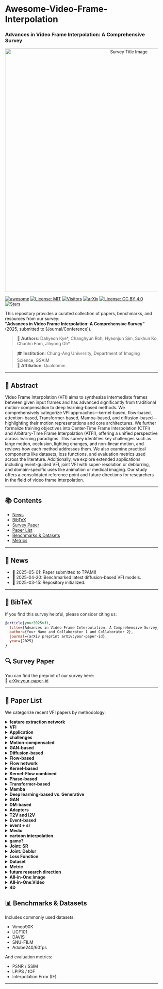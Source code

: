 # Awesome-Video-Frame-Interpolation
### Advances in Video Frame Interpolation: A Comprehensive Survey

<p align="center">
  <img src="./media/title.png" alt="Survey Title Image" width="800"/>
</p>

[![awesome](https://img.shields.io/badge/awesome-yes-critical?style=flat&logo=awesome-lists&labelColor=purple)](https://github.com/sindresorhus/awesome)
[![License: MIT](https://img.shields.io/badge/License-MIT-green.svg)](https://opensource.org/licenses/MIT)
[![Visitors](https://visitor-badge.laobi.icu/badge?page_id=your-org.your-repo)](https://github.com/your-org/your-repo)
[![arXiv](https://img.shields.io/badge/arXiv-Preprint-b31b1b.svg)](https://arxiv.org/abs/your-paper-id)
[![License: CC BY 4.0](https://img.shields.io/badge/license-CC--BY%204.0-green.svg)](https://creativecommons.org/licenses/by/4.0/)
[![Stars](https://img.shields.io/github/stars/your-org/your-repo.svg?style=social&label=Star)](https://github.com/your-org/your-repo)


This repository provides a curated collection of papers, benchmarks, and resources from our survey:  
**"Advances in Video Frame Interpolation: A Comprehensive Survey"** (2025, submitted to [Journal/Conference]).

> 📝 **Authors**: Dahyeon Kye\*, Changhyun Roh, Hyeonjun Sim, Sukhun Ko, Chanho Eom, Jihyong Oh†

> 🎓 **Institution**: Chung-Ang University, Department of Imaging Science, GSAIM  
> 🏢 **Affiliation**: Qualcomm 

---

## 📘 Abstract

Video Frame Interpolation (VFI) aims to synthesize intermediate frames between given input frames and has advanced significantly from traditional motion-compensation to deep learning-based methods.
We comprehensively categorize VFI approaches—kernel-based, flow-based, attention-based, Transformer-based, Mamba-based, and diffusion-based—highlighting their motion representations and core architectures.
We further formalize training objectives into Center-Time Frame Interpolation (CTFI) and Arbitrary-Time Frame Interpolation (ATFI), offering a unified perspective across learning paradigms.
This survey identifies key challenges such as large motion, occlusion, lighting changes, and non-linear motion, and reviews how each method addresses them.
We also examine practical components like datasets, loss functions, and evaluation metrics used across the literature.
Additionally, we explore extended applications including event-guided VFI, joint VFI with super-resolution or deblurring, and domain-specific uses like animation or medical imaging.
Our study offers a consolidated reference point and future directions for researchers in the field of video frame interpolation.


---

## 📚 Contents

- [News](#news)
- [BibTeX](#bibtex)
- [Survey Paper](#survey-paper)
- [Paper List](#paper-list)
- [Benchmarks & Datasets](#benchmarks--datasets)
- [Metrics](#metrics)


---

## 📣 News

- 📌 2025-05-01: Paper submitted to TPAMI!
- 🧪 2025-04-20: Benchmarked latest diffusion-based VFI models.
- 🚀 2025-03-15: Repository initialized.

---

## 🔖 BibTeX

If you find this survey helpful, please consider citing us:

```bibtex
@article{your2025vfi,
  title={Advances in Video Frame Interpolation: A Comprehensive Survey},
  author={Your Name and Collaborator 1 and Collaborator 2},
  journal={arXiv preprint arXiv:your-paper-id},
  year={2025}
}
```

## 🔍 Survey Paper

You can find the preprint of our survey here:  
📄 [arXiv:your-paper-id](https://arxiv.org/abs/your-paper-id)

---

## 📄 Paper List

We categorize recent VFI papers by methodology:
<details>
<summary><strong>feature extraction network</strong></summary>

| Title | Publication | Date |
|-------|-------------|------|
| Very deep convolutional networks for large-scale image recognition | arXiv preprint arXiv:1409.1556 | 2014 |
| U-net: Convolutional networks for biomedical image segmentation | Medical image computing and computer-assisted intervention--MICCAI 2015: 18th international conference, Munich, Germany, October 5-9, 2015, proceedings, part III 18 | 2015 |
| 3D U-Net: learning dense volumetric segmentation from sparse annotation | Medical Image Computing and Computer-Assisted Intervention--MICCAI 2016: 19th International Conference, Athens, Greece, October 17-21, 2016, Proceedings, Part II 19 | 2016 |

</details>

<details>
<summary><strong>VFI</strong></summary>

| Title | Publication | Date |
|-------|-------------|------|
| Efficient feature extraction for high-resolution video frame interpolation | arXiv preprint arXiv:2211.14005 | 2022 |

</details>

<details>
<summary><strong>Application</strong></summary>

| Title | Publication | Date |
|-------|-------------|------|
| Prediction error as a quality metric for motion and stereo | Proceedings of the Seventh IEEE International Conference on Computer Vision | 1999 |
| View synthesis by appearance flow | Computer Vision--ECCV 2016: 14th European Conference, Amsterdam, The Netherlands, October 11--14, 2016, Proceedings, Part IV 14 | 2016 |
| Deepstereo: Learning to predict new views from the world's imagery | Proceedings of the IEEE conference on computer vision and pattern recognition | 2016 |
| Video compression through image interpolation | Proceedings of the European conference on computer vision (ECCV) | 2018 |
| Super slomo: High quality estimation of multiple intermediate frames for video interpolation | Proceedings of the IEEE conference on computer vision and pattern recognition | 2018 |
| Video enhancement with task-oriented flow | International Journal of Computer Vision | 2019 |
| Depth-aware video frame interpolation | Proceedings of the IEEE/CVF conference on computer vision and pattern recognition | 2019 |
| Zooming slow-mo: Fast and accurate one-stage space-time video super-resolution | Proceedings of the IEEE/CVF conference on computer vision and pattern recognition | 2020 |
| Neural scene flow fields for space-time view synthesis of dynamic scenes | Proceedings of the IEEE/CVF Conference on Computer Vision and Pattern Recognition | 2021 |
| Make-a-video: Text-to-video generation without text-video data | arXiv preprint arXiv:2209.14792 | 2022 |
| Neighbor correspondence matching for flow-based video frame synthesis | Proceedings of the 30th ACM International Conference on Multimedia | 2022 |
| Compressed video restoration using a generative adversarial network for subjective quality enhancement | IEIE Transactions on Smart Processing \& Computing | 2020 |
| Real-time video prediction with fast video interpolation model and prediction training | 2024 IEEE International Conference on Image Processing (ICIP) | 2024 |
| Tango: Co-speech gesture video reenactment with hierarchical audio motion embedding and diffusion interpolation | arXiv preprint arXiv:2410.04221 | 2024 |
| Video Motion Graphs | arXiv preprint arXiv:2503.20218 | 2025 |
| KeyFace: Expressive Audio-Driven Facial Animation for Long Sequences via KeyFrame Interpolation | arXiv preprint arXiv:2503.01715 | 2025 |
| Dynamic Framerate SlowFast Network for Improving Autonomous Driving Performance | IEIE Transactions on Smart Processing \& Computing | 2023 |
| Scale-adaptive feature aggregation for efficient space-time video super-resolution | Proceedings of the IEEE/CVF Winter Conference on Applications of Computer Vision | 2024 |
| Subjective and objective quality assessment of high frame rate videos | IEEE Access | 2021 |
| Perceptual quality assessment for video frame interpolation | 2023 IEEE International Conference on Visual Communications and Image Processing (VCIP) | 2023 |
| BVI-VFI: a video quality database for video frame interpolation | IEEE Transactions on Image Processing | 2023 |
| Comparing H. 265/HEVC and VP9: Impact of high frame rates on the perceptual quality of compressed videos | arXiv preprint arXiv:2006.02671 | 2020 |
| Subjective and objective quality assessment of high frame rate videos | IEEE Access | 2021 |
| A perceptual quality metric for video frame interpolation | European Conference on Computer Vision | 2022 |

</details>

<details>
<summary><strong>challenges</strong></summary>

| Title | Publication | Date |
|-------|-------------|------|
| Determining optical flow | Artificial intelligence | 1981 |

</details>

<details>
<summary><strong>Motion-compensated</strong></summary>

| Title | Publication | Date |
|-------|-------------|------|
| Fractional frame rate up-conversion using weighted median filters | IEEE Transactions on Consumer Electronics | 1989 |
| Motion compensation based on spatial transformations | IEEE Transactions on circuits and systems for video technology | 1994 |
| A method for motion adaptive frame rate up-conversion | IEEE Transactions on circuits and Systems for Video Technology | 1996 |
| Adaptive motion-compensated interpolation for frame rate up-conversion | IEEE Transactions on Consumer Electronics | 2002 |
| Motion compensated frame interpolation by new block-based motion estimation algorithm | IEEE Transactions on Consumer Electronics | 2004 |
| Motion-compensated frame interpolation using bilateral motion estimation and adaptive overlapped block motion compensation | IEEE Transactions on Circuits and Systems for Video Technology | 2007 |
| Motion compensated frame rate up-conversion using extended bilateral motion estimation | IEEE Transactions on Consumer Electronics | 2008 |
| A multistage motion vector processing method for motion-compensated frame interpolation | IEEE transactions on image processing | 2008 |
| Motion-compensated frame rate up-conversion—Part I: Fast multi-frame motion estimation | IEEE Transactions on Broadcasting | 2010 |
| Motion-compensated frame rate up-conversion—Part II: New algorithms for frame interpolation | IEEE Transactions on Broadcasting | 2010 |
| Frame rate up conversion based on variational image fusion | IEEE Transactions on Image Processing | 2013 |

</details>

<details>
<summary><strong>GAN-based</strong></summary>

| Title | Publication | Date |
|-------|-------------|------|
| Frame interpolation with multi-scale deep loss functions and generative adversarial networks | arXiv preprint arXiv:1711.06045 | 2017 |
| Frame interpolation using generative adversarial networks |  | 2017 |
| Multi-scale attention generative adversarial networks for video frame interpolation | IEEE Access | 2020 |
| Efficient video frame interpolation using generative adversarial networks | Applied Sciences | 2020 |
| Frame-GAN: Increasing the frame rate of gait videos with generative adversarial networks | Neurocomputing | 2020 |
| Video frame interpolation via down--up scale generative adversarial networks | Computer Vision and Image Understanding | 2022 |
| Generating realistic videos from keyframes with concatenated GANs | IEEE Transactions on Circuits and Systems for Video Technology | 2018 |
| St-mfnet: A spatio-temporal multi-flow network for frame interpolation | Proceedings of the IEEE/CVF Conference on Computer Vision and Pattern Recognition | 2022 |
| Improved training of wasserstein gans | Advances in neural information processing systems | 2017 |
| Began: Boundary equilibrium generative adversarial networks | arXiv preprint arXiv:1703.10717 | 2017 |
| Wasserstein generative adversarial networks | International conference on machine learning | 2017 |
| Autoencoding beyond pixels using a learned similarity metric | International conference on machine learning | 2016 |
| Generative adversarial networks for video-to-video domain adaptation | Proceedings of the AAAI Conference on Artificial Intelligence | 2020 |

</details>

<details>
<summary><strong>Diffusion-based</strong></summary>

| Title | Publication | Date |
|-------|-------------|------|
| Novel view synthesis with diffusion models | arXiv preprint arXiv:2210.04628 | 2022 |
| Mcvd-masked conditional video diffusion for prediction, generation, and interpolation | Advances in neural information processing systems | 2022 |
| Ldmvfi: Video frame interpolation with latent diffusion models | Proceedings of the AAAI Conference on Artificial Intelligence | 2024 |
| Video interpolation with diffusion models | Proceedings of the IEEE/CVF Conference on Computer Vision and Pattern Recognition | 2024 |
| Motion-aware latent diffusion models for video frame interpolation | Proceedings of the 32nd ACM International Conference on Multimedia | 2024 |
| Dreammover: Leveraging the prior of diffusion models for image interpolation with large motion | European Conference on Computer Vision | 2024 |
| Generative inbetweening: Adapting image-to-video models for keyframe interpolation | arXiv preprint arXiv:2408.15239 | 2024 |
| Explorative inbetweening of time and space | European Conference on Computer Vision | 2024 |
| Frame Interpolation with Consecutive Brownian Bridge Diffusion | Proceedings of the 32nd ACM International Conference on Multimedia | 2024 |
| Generative Inbetweening through Frame-wise Conditions-Driven Video Generation | arXiv preprint arXiv:2412.11755 | 2024 |
| ViBiDSampler: Enhancing Video Interpolation Using Bidirectional Diffusion Sampler | arXiv preprint arXiv:2410.05651 | 2024 |
| Motion-Aware Generative Frame Interpolation | arXiv preprint arXiv:2501.03699 | 2025 |
| EDEN: Enhanced Diffusion for High-quality Large-motion Video Frame Interpolation | arXiv preprint arXiv:2503.15831 | 2025 |
| Hierarchical Flow Diffusion for Efficient Frame Interpolation | arXiv preprint arXiv:2504.00380 | 2025 |

</details>

<details>
<summary><strong>Flow-based</strong></summary>

| Title | Publication | Date |
|-------|-------------|------|
| Digital image warping |  | 1990 |
| Spatial transformer networks | Advances in neural information processing systems | 2015 |
| Video frame synthesis using deep voxel flow | Proceedings of the IEEE international conference on computer vision | 2017 |
| Deep video frame interpolation using cyclic frame generation | Proceedings of the AAAI Conference on Artificial Intelligence | 2019 |
| Zoom-in-to-check: Boosting video interpolation via instance-level discrimination | Proceedings of the IEEE/CVF Conference on Computer Vision and Pattern Recognition | 2019 |
| Unsupervised video interpolation using cycle consistency | Proceedings of the IEEE/CVF international conference on computer Vision | 2019 |
| Quadratic video interpolation | Advances in Neural Information Processing Systems | 2019 |
| All at once: Temporally adaptive multi-frame interpolation with advanced motion modeling | Computer Vision--ECCV 2020: 16th European Conference, Glasgow, UK, August 23--28, 2020, Proceedings, Part XXVII 16 | 2020 |
| Softmax splatting for video frame interpolation | Proceedings of the IEEE/CVF conference on computer vision and pattern recognition | 2020 |
| Enhanced quadratic video interpolation | Computer Vision--ECCV 2020 Workshops: Glasgow, UK, August 23--28, 2020, Proceedings, Part IV 16 | 2020 |
| A flexible recurrent residual pyramid network for video frame interpolation | European conference on computer vision | 2020 |
| Xvfi: extreme video frame interpolation | Proceedings of the IEEE/CVF international conference on computer vision | 2021 |
| Many-to-many splatting for efficient video frame interpolation | Proceedings of the IEEE/CVF Conference on Computer Vision and Pattern Recognition | 2022 |
| Ifrnet: Intermediate feature refine network for efficient frame interpolation | Proceedings of the IEEE/CVF Conference on Computer Vision and Pattern Recognition | 2022 |
| Asymmetric bilateral motion estimation for video frame interpolation | Proceedings of the IEEE/CVF international conference on computer vision | 2021 |
| Real-time intermediate flow estimation for video frame interpolation | European Conference on Computer Vision | 2022 |
| Learning cross-video neural representations for high-quality frame interpolation | European Conference on Computer Vision | 2022 |
| Film: Frame interpolation for large motion | European Conference on Computer Vision | 2022 |
| Splatting-based synthesis for video frame interpolation | Proceedings of the IEEE/CVF winter conference on applications of computer vision | 2023 |
| Enhanced bi-directional motion estimation for video frame interpolation | Proceedings of the IEEE/CVF Winter Conference on Applications of Computer Vision | 2023 |
| Biformer: Learning bilateral motion estimation via bilateral transformer for 4k video frame interpolation | Proceedings of the IEEE/CVF Conference on Computer Vision and Pattern Recognition | 2023 |
| A unified pyramid recurrent network for video frame interpolation | Proceedings of the IEEE/CVF Conference on Computer Vision and Pattern Recognition | 2023 |
| Amt: All-pairs multi-field transforms for efficient frame interpolation | Proceedings of the IEEE/CVF Conference on Computer Vision and Pattern Recognition | 2023 |
| Extracting motion and appearance via inter-frame attention for efficient video frame interpolation | Proceedings of the IEEE/CVF Conference on Computer Vision and Pattern Recognition | 2023 |
| IQ-VFI: implicit quadratic motion estimation for video frame interpolation | Proceedings of the IEEE/CVF Conference on Computer Vision and Pattern Recognition | 2024 |
| Ocai: Improving optical flow estimation by occlusion and consistency aware interpolation | Proceedings of the IEEE/CVF Conference on Computer Vision and Pattern Recognition | 2024 |
| Generalizable implicit motion modeling for video frame interpolation | Advances in Neural Information Processing Systems | 2024 |
| Perception-oriented video frame interpolation via asymmetric blending | Proceedings of the IEEE/CVF Conference on Computer Vision and Pattern Recognition | 2024 |
| Clearer frames, anytime: Resolving velocity ambiguity in video frame interpolation | European Conference on Computer Vision | 2024 |
| BiM-VFI: directional Motion Field-Guided Frame Interpolation for Video with Non-uniform Motions | arXiv preprint arXiv:2412.11365 | 2024 |
| Unified Arbitrary-Time Video Frame Interpolation and Prediction | ICASSP 2025-2025 IEEE International Conference on Acoustics, Speech and Signal Processing (ICASSP) | 2025 |

</details>

<details>
<summary><strong>Flow network</strong></summary>

| Title | Publication | Date |
|-------|-------------|------|
| Symmetric stereo matching for occlusion handling | 2005 IEEE Computer Society Conference on Computer Vision and Pattern Recognition (CVPR'05) | 2005 |
| Learning to estimate hidden motions with global motion aggregation | Proceedings of the IEEE/CVF international conference on computer vision | 2021 |
| DeepFlow: Large displacement optical flow with deep matching | Proceedings of the IEEE international conference on computer vision | 2013 |
| Flownet: Learning optical flow with convolutional networks | Proceedings of the IEEE international conference on computer vision | 2015 |
| Flownet 2.0: Evolution of optical flow estimation with deep networks | Proceedings of the IEEE conference on computer vision and pattern recognition | 2017 |
| Optical flow estimation using a spatial pyramid network | Proceedings of the IEEE conference on computer vision and pattern recognition | 2017 |
| Occlusion aware unsupervised learning of optical flow | Proceedings of the IEEE conference on computer vision and pattern recognition | 2018 |
| Pwc-net: Cnns for optical flow using pyramid, warping, and cost volume | Proceedings of the IEEE conference on computer vision and pattern recognition | 2018 |
| Liteflownet: A lightweight convolutional neural network for optical flow estimation | Proceedings of the IEEE conference on computer vision and pattern recognition | 2018 |
| Refined TV-L 1 optical flow estimation using joint filtering | IEEE Transactions on Multimedia | 2019 |
| Raft: Recurrent all-pairs field transforms for optical flow | Computer Vision--ECCV 2020: 16th European Conference, Glasgow, UK, August 23--28, 2020, Proceedings, Part II 16 | 2020 |
| Flowformer: A transformer architecture for optical flow | European conference on computer vision | 2022 |
| Gmflow: Learning optical flow via global matching | Proceedings of the IEEE/CVF conference on computer vision and pattern recognition | 2022 |

</details>

<details>
<summary><strong>Kernel-based</strong></summary>

| Title | Publication | Date |
|-------|-------------|------|
| ImageNet classification with deep convolutional neural networks | Communications of the ACM | 2017 |
| Deformable convolutional networks | Proceedings of the IEEE international conference on computer vision | 2017 |
| Deformable convnets v2: More deformable, better results | Proceedings of the IEEE/CVF conference on computer vision and pattern recognition | 2019 |
| Learning image matching by simply watching video | Computer Vision--ECCV 2016: 14th European Conference, Amsterdam, The Netherlands, October 11-14, 2016, Proceedings, Part VI 14 | 2016 |
| Video frame interpolation via adaptive convolution | Proceedings of the IEEE conference on computer vision and pattern recognition | 2017 |
| Video frame interpolation via adaptive separable convolution | Proceedings of the IEEE international conference on computer vision | 2017 |
| Im-net for high resolution video frame interpolation | Proceedings of the IEEE/CVF conference on computer vision and pattern Recognition | 2019 |
| Video frame interpolation via generalized deformable convolution | IEEE transactions on multimedia | 2021 |
| Channel attention is all you need for video frame interpolation | Proceedings of the AAAI conference on artificial intelligence | 2020 |
| Video frame interpolation via deformable separable convolution | Proceedings of the AAAI Conference on Artificial Intelligence | 2020 |
| Video frame interpolation via generalized deformable convolution | IEEE transactions on multimedia | 2021 |
| Multiple video frame interpolation via enhanced deformable separable convolution | IEEE Transactions on Pattern Analysis and Machine Intelligence | 2021 |
| Cdfi: Compression-driven network design for frame interpolation | Proceedings of the IEEE/CVF conference on computer vision and pattern recognition | 2021 |
| PDWN: Pyramid deformable warping network for video interpolation | IEEE Open Journal of Signal Processing | 2021 |
| Enhancing deformable convolution based video frame interpolation with coarse-to-fine 3D CNN | 2022 IEEE International Conference on Image Processing (ICIP) | 2022 |
| Video frame interpolation via local lightweight bidirectional encoding with channel attention cascade | ICASSP 2022-2022 IEEE International Conference on Acoustics, Speech and Signal Processing (ICASSP) | 2022 |
| Flavr: Flow-agnostic video representations for fast frame interpolation | Proceedings of the IEEE/CVF winter conference on applications of computer vision | 2023 |
| Exploring motion ambiguity and alignment for high-quality video frame interpolation | Proceedings of the IEEE/CVF Conference on Computer Vision and Pattern Recognition | 2023 |

</details>

<details>
<summary><strong>Kernel-Flow combined</strong></summary>

| Title | Publication | Date |
|-------|-------------|------|
| Context-aware synthesis for video frame interpolation | Proceedings of the IEEE conference on computer vision and pattern recognition | 2018 |
| Memc-net: Motion estimation and motion compensation driven neural network for video interpolation and enhancement | IEEE transactions on pattern analysis and machine intelligence | 2019 |
| Bmbc: Bilateral motion estimation with bilateral cost volume for video interpolation | Computer Vision--ECCV 2020: 16th European Conference, Glasgow, UK, August 23--28, 2020, Proceedings, Part XIV 16 | 2020 |
| Adacof: Adaptive collaboration of flows for video frame interpolation | Proceedings of the IEEE/CVF conference on computer vision and pattern recognition | 2020 |
| Featureflow: Robust video interpolation via structure-to-texture generation | Proceedings of the IEEE/CVF Conference on Computer Vision and Pattern Recognition | 2020 |
| Revisiting adaptive convolutions for video frame interpolation | Proceedings of the IEEE/CVF winter conference on applications of computer vision | 2021 |
| LADDER: An Efficient Framework for Video Frame Interpolation | arXiv preprint arXiv:2404.11108 | 2024 |

</details>

<details>
<summary><strong>Phase-based</strong></summary>

| Title | Publication | Date |
|-------|-------------|------|
| Shiftable multiscale transforms | IEEE transactions on Information Theory | 1992 |
| The steerable pyramid: A flexible architecture for multi-scale derivative computation | Proceedings., international conference on image processing | 1995 |
| A parametric texture model based on joint statistics of complex wavelet coefficients | International journal of computer vision | 2000 |
| Phase-based frame interpolation for video | Proceedings of the IEEE conference on computer vision and pattern recognition | 2015 |
| Phasenet for video frame interpolation | Proceedings of the IEEE Conference on Computer Vision and Pattern Recognition | 2018 |
| Phase-based video motion processing | ACM Transactions on Graphics (ToG) | 2013 |
| Joint view expansion and filtering for automultiscopic 3D displays | ACM Transactions on Graphics (TOG) | 2013 |

</details>

<details>
<summary><strong>Transformer-based</strong></summary>

| Title | Publication | Date |
|-------|-------------|------|
| Learning phrase representations using RNN encoder-decoder for statistical machine translation | arXiv preprint arXiv:1406.1078 | 2014 |
| Attention is all you need | Advances in neural information processing systems | 2017 |
| Swin transformer: Hierarchical vision transformer using shifted windows | Proceedings of the IEEE/CVF international conference on computer vision | 2021 |
| Video frame interpolation with transformer | Proceedings of the IEEE/CVF Conference on Computer Vision and Pattern Recognition | 2022 |
| Video frame interpolation transformer | Proceedings of the IEEE/CVF Conference on Computer Vision and Pattern Recognition | 2022 |
| L2BEC2: Local lightweight bidirectional encoding and channel attention cascade for video frame interpolation | ACM Transactions on Multimedia Computing, Communications and Applications | 2023 |
| TTVFI: Learning trajectory-aware transformer for video frame interpolation | IEEE Transactions on Image Processing | 2023 |
| Sparse global matching for video frame interpolation with large motion | Proceedings of the IEEE/CVF Conference on Computer Vision and Pattern Recognition | 2024 |
| Restormer: Efficient transformer for high-resolution image restoration | Proceedings of the IEEE/CVF conference on computer vision and pattern recognition | 2022 |

</details>

<details>
<summary><strong>Mamba</strong></summary>

| Title | Publication | Date |
|-------|-------------|------|
| Unitary evolution recurrent neural networks | International conference on machine learning | 2016 |
| Efficiently modeling long sequences with structured state spaces | arXiv preprint arXiv:2111.00396 | 2021 |
| Mamba: Linear-time sequence modeling with selective state spaces | arXiv preprint arXiv:2312.00752 | 2023 |
| Vfimamba: Video frame interpolation with state space models | Advances in Neural Information Processing Systems | 2024 |
| Mambair: A simple baseline for image restoration with state-space model | European conference on computer vision | 2024 |
| MambaIRv2: Attentive State Space Restoration | arXiv preprint arXiv:2411.15269 | 2024 |
| IRSRMamba: Infrared Image Super-Resolution via Mamba-based Wavelet Transform Feature Modulation Model | arXiv preprint arXiv:2405.09873 | 2024 |
| Learning enriched features via selective state spaces model for efficient image deblurring | Proceedings of the 32nd ACM International Conference on Multimedia | 2024 |
| Efficient visual state space model for image deblurring | arXiv preprint arXiv:2405.14343 | 2024 |
| MaIR: A Locality-and Continuity-Preserving Mamba for Image Restoration | arXiv preprint arXiv:2412.20066 | 2024 |
| QMambaBSR: Burst Image Super-Resolution with Query State Space Model | arXiv preprint arXiv:2408.08665 | 2024 |
| MambaFlow: A Mamba-Centric Architecture for End-to-End Optical Flow Estimation | arXiv preprint arXiv:2503.07046 | 2025 |
| First-order State Space Model for Lightweight Image Super-resolution | ICASSP 2025-2025 IEEE International Conference on Acoustics, Speech and Signal Processing (ICASSP) | 2025 |

</details>

<details>
<summary><strong>Deep learning-based vs. Generative</strong></summary>

| Title | Publication | Date |
|-------|-------------|------|
| Very deep convolutional neural network based image classification using small training sample size | 2015 3rd IAPR Asian conference on pattern recognition (ACPR) | 2015 |
| Visual quality assessment for interpolated slow-motion videos based on a novel database | 2020 Twelfth International Conference on Quality of Multimedia Experience (QoMEX) | 2020 |
| A subjective quality study for video frame interpolation | 2022 IEEE International Conference on Image Processing (ICIP) | 2022 |
| Cascaded diffusion models for high fidelity image generation | Journal of Machine Learning Research | 2022 |

</details>

<details>
<summary><strong>GAN</strong></summary>

| Title | Publication | Date |
|-------|-------------|------|
| Generative adversarial networks | Communications of the ACM | 2020 |
| Auto-encoding variational bayes |  | 2013 |
| Diffusion models beat gans on image synthesis | Advances in neural information processing systems | 2021 |

</details>

<details>
<summary><strong>DM-based</strong></summary>

| Title | Publication | Date |
|-------|-------------|------|
| Denoising diffusion probabilistic models | Advances in neural information processing systems | 2020 |
| Denoising diffusion implicit models | arXiv preprint arXiv:2010.02502 | 2020 |
| High-resolution image synthesis with latent diffusion models | Proceedings of the IEEE/CVF conference on computer vision and pattern recognition | 2022 |
| Video diffusion models | Advances in Neural Information Processing Systems | 2022 |
| Align your latents: High-resolution video synthesis with latent diffusion models | Proceedings of the IEEE/CVF conference on computer vision and pattern recognition | 2023 |
| Stable video diffusion: Scaling latent video diffusion models to large datasets | arXiv preprint arXiv:2311.15127 | 2023 |
| Consistency models |  | 2023 |
| Elucidating the design space of diffusion-based generative models | Advances in neural information processing systems | 2022 |
| Progressive distillation for fast sampling of diffusion models | arXiv preprint arXiv:2202.00512 | 2022 |
| Latent consistency models: Synthesizing high-resolution images with few-step inference | arXiv preprint arXiv:2310.04378 | 2023 |
| One-step diffusion with distribution matching distillation | Proceedings of the IEEE/CVF conference on computer vision and pattern recognition | 2024 |

</details>

<details>
<summary><strong>Adapters</strong></summary>

| Title | Publication | Date |
|-------|-------------|------|
| Adding conditional control to text-to-image diffusion models | Proceedings of the IEEE/CVF international conference on computer vision | 2023 |
| Controlnext: Powerful and efficient control for image and video generation | arXiv preprint arXiv:2408.06070 | 2024 |

</details>

<details>
<summary><strong>T2V and I2V</strong></summary>

| Title | Publication | Date |
|-------|-------------|------|
| Tune-a-video: One-shot tuning of image diffusion models for text-to-video generation | Proceedings of the IEEE/CVF International Conference on Computer Vision | 2023 |
| Cogvideox: Text-to-video diffusion models with an expert transformer | arXiv preprint arXiv:2408.06072 | 2024 |
| Identity-Preserving Text-to-Video Generation by Frequency Decomposition | arXiv preprint arXiv:2411.17440 | 2024 |
| Lumiere: A space-time diffusion model for video generation | SIGGRAPH Asia 2024 Conference Papers | 2024 |
| I2vgen-xl: High-quality image-to-video synthesis via cascaded diffusion models | arXiv preprint arXiv:2311.04145 | 2023 |
| Consisti2v: Enhancing visual consistency for image-to-video generation | arXiv preprint arXiv:2402.04324 | 2024 |
| Animate anyone: Consistent and controllable image-to-video synthesis for character animation | Proceedings of the IEEE/CVF Conference on Computer Vision and Pattern Recognition | 2024 |

</details>

<details>
<summary><strong>Event-based</strong></summary>

| Title | Publication | Date |
|-------|-------------|------|
| A 128 $\times$ 128 120 dB 15 $\mu$ s latency asynchronous temporal contrast vision sensor | IEEE journal of solid-state circuits | 2008 |
| Towards a framework for end-to-end control of a simulated vehicle with spiking neural networks | 2016 IEEE International Conference on Simulation, Modeling, and Programming for Autonomous Robots (SIMPAR) | 2016 |
| PIX2NVS: Parameterized conversion of pixel-domain video frames to neuromorphic vision streams | 2017 IEEE International Conference on Image Processing (ICIP) | 2017 |
| Esim: an open event camera simulator | Conference on robot learning | 2018 |
| Event-driven video frame synthesis | Proceedings of the IEEE/CVF International Conference on Computer Vision Workshops | 2019 |
| Learning event-driven video deblurring and interpolation | Computer Vision--ECCV 2020: 16th European Conference, Glasgow, UK, August 23--28, 2020, Proceedings, Part VIII 16 | 2020 |
| Time lens: Event-based video frame interpolation | Proceedings of the IEEE/CVF conference on computer vision and pattern recognition | 2021 |
| Eventgan: Leveraging large scale image datasets for event cameras | 2021 IEEE international conference on computational photography (ICCP) | 2021 |
| Training weakly supervised video frame interpolation with events | Proceedings of the IEEE/CVF international conference on computer vision | 2021 |
| Unifying motion deblurring and frame interpolation with events | Proceedings of the IEEE/CVF Conference on Computer Vision and Pattern Recognition | 2022 |
| Time lens++: Event-based frame interpolation with parametric non-linear flow and multi-scale fusion | Proceedings of the IEEE/CVF Conference on Computer Vision and Pattern Recognition | 2022 |
| Timereplayer: Unlocking the potential of event cameras for video interpolation | Proceedings of the IEEE/CVF Conference on Computer Vision and Pattern Recognition | 2022 |
| Video interpolation by event-driven anisotropic adjustment of optical flow | European Conference on Computer Vision | 2022 |
| A 2.97 $\mu$m-pitch event-based vision sensor with shared pixel front-end circuitry and low-noise intensity readout mode | 2023 IEEE International Solid-State Circuits Conference (ISSCC) | 2023 |
| Event-based video frame interpolation with cross-modal asymmetric bidirectional motion fields | Proceedings of the IEEE/CVF Conference on Computer Vision and Pattern Recognition | 2023 |
| Event-guided frame interpolation and dynamic range expansion of single rolling shutter image | Proceedings of the 31st ACM International Conference on Multimedia | 2023 |
| V2ce: Video to continuous events simulator | 2024 IEEE International Conference on Robotics and Automation (ICRA) | 2024 |
| Video frame interpolation via direct synthesis with the event-based reference | Proceedings of the IEEE/CVF Conference on Computer Vision and Pattern Recognition | 2024 |
| TimeLens-XL: Real-Time Event-Based Video Frame Interpolation with Large Motion | European Conference on Computer Vision | 2024 |
| Repurposing pre-trained video diffusion models for event-based video interpolation | arXiv preprint arXiv:2412.07761 | 2024 |
| EGVD: Event-Guided Video Diffusion Model for Physically Realistic Large-Motion Frame Interpolation | arXiv preprint arXiv:2503.20268 | 2025 |
| Coupled Video Frame Interpolation and Encoding with Hybrid Event Cameras for Low-Power High-Framerate Video | arXiv preprint arXiv:2503.22491 | 2025 |

</details>

<details>
<summary><strong>event + sr</strong></summary>

| Title | Publication | Date |
|-------|-------------|------|
| Turning frequency to resolution: Video super-resolution via event cameras | Proceedings of the IEEE/CVF Conference on Computer Vision and Pattern Recognition | 2021 |
| Learning spatial-temporal implicit neural representations for event-guided video super-resolution | Proceedings of the IEEE/CVF Conference on Computer Vision and Pattern Recognition | 2023 |
| EvTexture: event-driven texture enhancement for video super-resolution | Forty-first International Conference on Machine Learning | 2024 |

</details>

<details>
<summary><strong>Medic</strong></summary>

| Title | Publication | Date |
|-------|-------------|------|
| A spatiotemporal volumetric interpolation network for 4d dynamic medical image | Proceedings of the IEEE/CVF Conference on Computer Vision and Pattern Recognition | 2020 |
| Data-efficient unsupervised interpolation without any intermediate frame for 4d medical images | Proceedings of the IEEE/CVF Conference on Computer Vision and Pattern Recognition | 2024 |
| CPT-Interp: Continuous sPatial and Temporal Motion Modeling for 4D Medical Image Interpolation | arXiv preprint arXiv:2405.15385 | 2024 |

</details>

<details>
<summary><strong>cartoon interpolation</strong></summary>

| Title | Publication | Date |
|-------|-------------|------|
| Deep animation video interpolation in the wild | Proceedings of the IEEE/CVF conference on computer vision and pattern recognition | 2021 |
| Improving the perceptual quality of 2d animation interpolation | European Conference on Computer Vision | 2022 |
| Deep sketch-guided cartoon video inbetweening | IEEE Transactions on Visualization and Computer Graphics | 2021 |
| Dynamicrafter: Animating open-domain images with video diffusion priors | European Conference on Computer Vision | 2024 |
| Tooncrafter: Generative cartoon interpolation | ACM Transactions on Graphics (TOG) | 2024 |
| Framer: Interactive frame interpolation | arXiv preprint arXiv:2410.18978 | 2024 |
| Anidoc: Animation creation made easier | arXiv preprint arXiv:2412.14173 | 2024 |
| LayerAnimate: Layer-specific control for animation | arXiv preprint arXiv:2501.08295 | 2025 |
| Learning inclusion matching for animation paint bucket colorization | Proceedings of the IEEE/CVF Conference on Computer Vision and Pattern Recognition | 2024 |
| PhysAnimator: Physics-Guided Generative Cartoon Animation | arXiv preprint arXiv:2501.16550 | 2025 |
| Time-adaptive Video Frame Interpolation based on Residual Diffusion | arXiv preprint arXiv:2504.05402 | 2025 |
| High-Resolution Frame Interpolation with Patch-based Cascaded Diffusion | Proceedings of the AAAI Conference on Artificial Intelligence | 2025 |

</details>

<details>
<summary><strong>game?</strong></summary>

| Title | Publication | Date |
|-------|-------------|------|
| AnyMoLe: Any Character Motion In-betweening Leveraging Video Diffusion Models | arXiv preprint arXiv:2503.08417 | 2025 |

</details>

<details>
<summary><strong>Joint: SR</strong></summary>

| Title | Publication | Date |
|-------|-------------|------|
| Increasing space-time resolution in video | Computer Vision—ECCV 2002: 7th European Conference on Computer Vision Copenhagen, Denmark, May 28--31, 2002 Proceedings, Part I 7 | 2002 |
| Fisr: Deep joint frame interpolation and super-resolution with a multi-scale temporal loss | Proceedings of the AAAI Conference on Artificial Intelligence | 2020 |
| Space-time-aware multi-resolution video enhancement | Proceedings of the IEEE/CVF conference on computer vision and pattern recognition | 2020 |
| Temporal modulation network for controllable space-time video super-resolution | Proceedings of the IEEE/CVF conference on computer vision and pattern recognition | 2021 |
| Motif: Learning motion trajectories with local implicit neural functions for continuous space-time video super-resolution | Proceedings of the IEEE/CVF international conference on computer vision | 2023 |

</details>

<details>
<summary><strong>Joint: Deblur</strong></summary>

| Title | Publication | Date |
|-------|-------------|------|
| Video frame interpolation without temporal priors | Advances in Neural Information Processing Systems | 2020 |
| Video frame interpolation and enhancement via pyramid recurrent framework | IEEE Transactions on Image Processing | 2020 |
| Blurry video frame interpolation | Proceedings of the IEEE/CVF conference on computer vision and pattern recognition | 2020 |
| Animation from blur: Multi-modal blur decomposition with motion guidance | European Conference on Computer Vision | 2022 |
| Demfi: deep joint deblurring and multi-frame interpolation with flow-guided attentive correlation and recursive boosting | European Conference on Computer Vision | 2022 |
| Joint video multi-frame interpolation and deblurring under unknown exposure time | Proceedings of the IEEE/CVF Conference on Computer Vision and Pattern Recognition | 2023 |
| Latency correction for event-guided deblurring and frame interpolation | Proceedings of the IEEE/CVF Conference on Computer Vision and Pattern Recognition | 2024 |

</details>

<details>
<summary><strong>Loss Function</strong></summary>

| Title | Publication | Date |
|-------|-------------|------|
| Two deterministic half-quadratic regularization algorithms for computed imaging | Proceedings of 1st international conference on image processing | 1994 |
| Deep multi-scale video prediction beyond mean square error | arXiv preprint arXiv:1511.05440 | 2015 |
| Photo-realistic single image super-resolution using a generative adversarial network | CVPR | 2017 |
| Optimizing the latent space of generative networks | arXiv preprint arXiv:1707.05776 | 2017 |
| Non-parametric local transforms for computing visual correspondence | ECCV | 1994 |
| Unflow: Unsupervised learning of optical flow with a bidirectional census loss | AAAI | 2018 |
| Df-net: Unsupervised joint learning of depth and flow using cross-task consistency | ECCV | 2018 |

</details>

<details>
<summary><strong>Dataset</strong></summary>

| Title | Publication | Date |
|-------|-------------|------|
| Xiph.org video test media (derf's collection) |  | 1994 |
| A database and evaluation methodology for optical flow | Int. J. Comput. Vis. | 2011 |
| UCF101: A dataset of 101 human actions classes from videos in the wild | arXiv preprint arXiv:1212.0402 | 2012 |
| Are we ready for autonomous driving? the kitti vision benchmark suite | CVPR | 2012 |
| A naturalistic open source movie for optical flow evaluation | ECCV | 2012 |
| A benchmark dataset and evaluation methodology for video object segmentation | CVPR | 2016 |
| THUMOS challenge: Action recognition with a large number of classes |  | 2015 |
| Slow flow: Exploiting high-speed cameras for accurate and diverse optical flow reference data | Proceedings of the IEEE Conference on Computer Vision and Pattern Recognition | 2017 |
| Deep video deblurring for hand-held cameras | CVPR | 2017 |
| Deep multi-scale convolutional neural network for dynamic scene deblurring | CVPR | 2017 |
| Frozen in time: A joint video and image encoder for end-to-end retrieval | Proceedings of the IEEE/CVF international conference on computer vision | 2021 |
| Lavib: A large-scale video interpolation benchmark | arXiv preprint arXiv:2406.09754 | 2024 |
| Openvid-1M: A large-scale high-quality dataset for text-to-video generation | arXiv preprint arXiv:2407.02371 | 2024 |

</details>

<details>
<summary><strong>Metric</strong></summary>

| Title | Publication | Date |
|-------|-------------|------|
| Image quality assessment: from error visibility to structural similarity | IEEE Trans. Image Process. | 2004 |
| A new objective quality metric for frame interpolation used in video compression | IEEE transactions on broadcasting | 2008 |
| Making a “completely blind” image quality analyzer | IEEE Signal processing letters | 2012 |
| Gans trained by a two time-scale update rule converge to a local nash equilibrium | Advances in neural information processing systems | 2017 |
| The unreasonable effectiveness of deep features as a perceptual metric | CVPR | 2018 |
| Towards accurate generative models of video: A new metric \& challenges | arXiv preprint arXiv:1812.01717 | 2018 |
| Fr$\backslash$'echet Video Motion Distance: A Metric for Evaluating Motion Consistency in Videos | arXiv preprint arXiv:2407.16124 | 2024 |
| Quality assessment of in-the-wild videos | Proceedings of the 27th ACM international conference on multimedia | 2019 |
| Image quality assessment: Unifying structure and texture similarity | IEEE transactions on pattern analysis and machine intelligence | 2020 |
| A loss function for generative neural networks based on watson’s perceptual model | Advances in Neural Information Processing Systems | 2020 |
| Learning transferable visual models from natural language supervision | International conference on machine learning | 2021 |
| Image super-resolution via iterative refinement | IEEE transactions on pattern analysis and machine intelligence | 2022 |
| FloLPIPS: A bespoke video quality metric for frame interpolation | 2022 Picture Coding Symposium (PCS) | 2022 |
| Vbench: Comprehensive benchmark suite for video generative models | CVPR | 2024 |

</details>

<details>
<summary><strong>future research direction</strong></summary>

| Title | Publication | Date |
|-------|-------------|------|
| Semantic-Aware Adaptive Video Streaming Using Latent Diffusion Models for Wireless Networks | arXiv preprint arXiv:2502.05695 | 2025 |
| Cadm: Codec-aware diffusion modeling for neural-enhanced video streaming | arXiv preprint arXiv:2211.08428 | 2022 |
| Improved conditional vrnns for video prediction | Proceedings of the IEEE/CVF international conference on computer vision | 2019 |

</details>

<details>
<summary><strong>All-in-One:Image</strong></summary>

| Title | Publication | Date |
|-------|-------------|------|
| All-in-one image restoration for unknown corruption | Proceedings of the IEEE/CVF conference on computer vision and pattern recognition | 2022 |
| Content-Aware Transformer for All-in-one Image Restoration | arXiv preprint arXiv:2504.04869 | 2025 |
| Multimodal prompt perceiver: Empower adaptiveness generalizability and fidelity for all-in-one image restoration | Proceedings of the IEEE/CVF Conference on Computer Vision and Pattern Recognition | 2024 |

</details>

<details>
<summary><strong>All-in-One:Video</strong></summary>

| Title | Publication | Date |
|-------|-------------|------|
| Edvr: Video restoration with enhanced deformable convolutional networks | Proceedings of the IEEE/CVF conference on computer vision and pattern recognition workshops | 2019 |
| Edvr: Video restoration with enhanced deformable convolutional networks | Proceedings of the IEEE/CVF conference on computer vision and pattern recognition workshops | 2019 |
| AverNet: All-in-one video restoration for time-varying unknown degradations | Advances in Neural Information Processing Systems | 2024 |

</details>

<details>
<summary><strong>4D</strong></summary>

| Title | Publication | Date |
|-------|-------------|------|
| In-2-4D: Inbetweening from Two Single-View Images to 4D Generation | arXiv preprint arXiv:2504.08366 | 2025 |
| Temporal interpolation is all you need for dynamic neural radiance fields | Proceedings of the IEEE/CVF conference on computer vision and pattern recognition | 2023 |
| Neuralpci: Spatio-temporal neural field for 3d point cloud multi-frame non-linear interpolation | Proceedings of the IEEE/CVF Conference on Computer Vision and Pattern Recognition | 2023 |
| PAPR in Motion: Seamless Point-level 3D Scene Interpolation | Proceedings of the IEEE/CVF Conference on Computer Vision and Pattern Recognition | 2024 |

</details>


## 📊 Benchmarks & Datasets

Includes commonly used datasets:

- Vimeo90K
- UCF101
- DAVIS
- SNU-FILM
- Adobe240/60fps

And evaluation metrics:

- PSNR / SSIM
- LPIPS / tOF
- Interpolation Error (IE)

---



